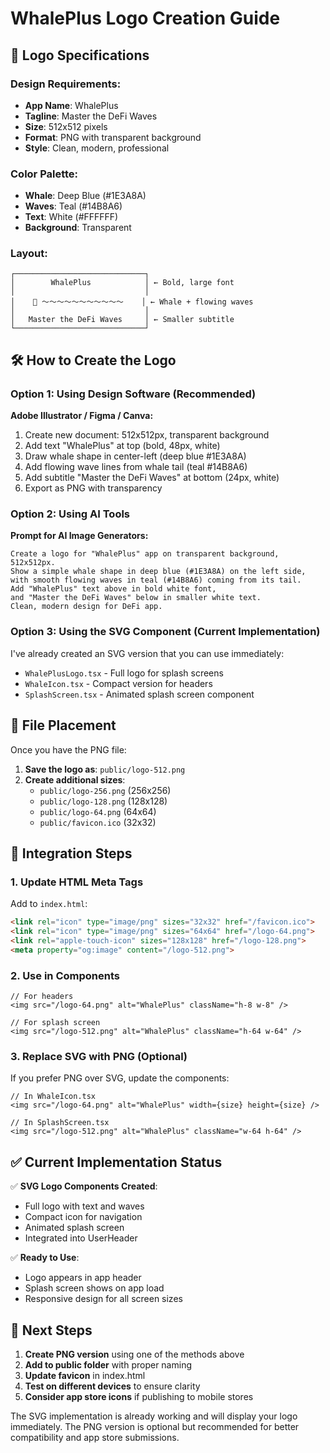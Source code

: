 # WhalePlus Logo Creation Guide

## 🎨 Logo Specifications

### Design Requirements:
- **App Name**: WhalePlus
- **Tagline**: Master the DeFi Waves
- **Size**: 512x512 pixels
- **Format**: PNG with transparent background
- **Style**: Clean, modern, professional

### Color Palette:
- **Whale**: Deep Blue (#1E3A8A)
- **Waves**: Teal (#14B8A6) 
- **Text**: White (#FFFFFF)
- **Background**: Transparent

### Layout:
```
┌─────────────────────────────┐
│        WhalePlus            │ ← Bold, large font
│                             │
│    🐋 ～～～～～～～～～～～    │ ← Whale + flowing waves
│                             │
│   Master the DeFi Waves     │ ← Smaller subtitle
└─────────────────────────────┘
```

## 🛠️ How to Create the Logo

### Option 1: Using Design Software (Recommended)

**Adobe Illustrator / Figma / Canva:**
1. Create new document: 512x512px, transparent background
2. Add text "WhalePlus" at top (bold, 48px, white)
3. Draw whale shape in center-left (deep blue #1E3A8A)
4. Add flowing wave lines from whale tail (teal #14B8A6)
5. Add subtitle "Master the DeFi Waves" at bottom (24px, white)
6. Export as PNG with transparency

### Option 2: Using AI Tools

**Prompt for AI Image Generators:**
```
Create a logo for "WhalePlus" app on transparent background, 512x512px. 
Show a simple whale shape in deep blue (#1E3A8A) on the left side, 
with smooth flowing waves in teal (#14B8A6) coming from its tail. 
Add "WhalePlus" text above in bold white font, 
and "Master the DeFi Waves" below in smaller white text. 
Clean, modern design for DeFi app.
```

### Option 3: Using the SVG Component (Current Implementation)

I've already created an SVG version that you can use immediately:
- `WhalePlusLogo.tsx` - Full logo for splash screens
- `WhaleIcon.tsx` - Compact version for headers
- `SplashScreen.tsx` - Animated splash screen component

## 📁 File Placement

Once you have the PNG file:

1. **Save the logo as**: `public/logo-512.png`
2. **Create additional sizes**:
   - `public/logo-256.png` (256x256)
   - `public/logo-128.png` (128x128)
   - `public/logo-64.png` (64x64)
   - `public/favicon.ico` (32x32)

## 🔧 Integration Steps

### 1. Update HTML Meta Tags
Add to `index.html`:
```html
<link rel="icon" type="image/png" sizes="32x32" href="/favicon.ico">
<link rel="icon" type="image/png" sizes="64x64" href="/logo-64.png">
<link rel="apple-touch-icon" sizes="128x128" href="/logo-128.png">
<meta property="og:image" content="/logo-512.png">
```

### 2. Use in Components
```tsx
// For headers
<img src="/logo-64.png" alt="WhalePlus" className="h-8 w-8" />

// For splash screen
<img src="/logo-512.png" alt="WhalePlus" className="h-64 w-64" />
```

### 3. Replace SVG with PNG (Optional)
If you prefer PNG over SVG, update the components:
```tsx
// In WhaleIcon.tsx
<img src="/logo-64.png" alt="WhalePlus" width={size} height={size} />

// In SplashScreen.tsx  
<img src="/logo-512.png" alt="WhalePlus" className="w-64 h-64" />
```

## ✅ Current Implementation Status

✅ **SVG Logo Components Created**:
- Full logo with text and waves
- Compact icon for navigation
- Animated splash screen
- Integrated into UserHeader

✅ **Ready to Use**:
- Logo appears in app header
- Splash screen shows on app load
- Responsive design for all screen sizes

## 🎯 Next Steps

1. **Create PNG version** using one of the methods above
2. **Add to public folder** with proper naming
3. **Update favicon** in index.html
4. **Test on different devices** to ensure clarity
5. **Consider app store icons** if publishing to mobile stores

The SVG implementation is already working and will display your logo immediately. The PNG version is optional but recommended for better compatibility and app store submissions.